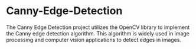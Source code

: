 # Canny-Edge-Detection
The Canny Edge Detection project utilizes the OpenCV library to implement the Canny edge detection algorithm. This algorithm is widely used in image processing and computer vision applications to detect edges in images.
